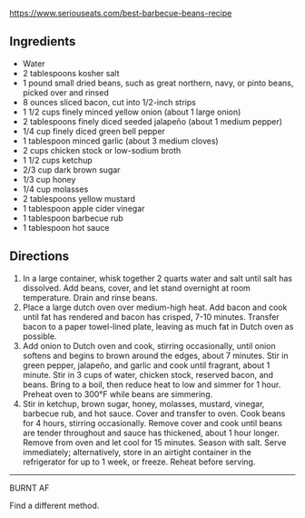 https://www.seriouseats.com/best-barbecue-beans-recipe

## Ingredients

* Water
* 2 tablespoons kosher salt
* 1 pound small dried beans, such as great northern, navy, or pinto beans, picked over and rinsed
* 8 ounces sliced bacon, cut into 1/2-inch strips
* 1 1/2 cups finely minced yellow onion (about 1 large onion)
* 2 tablespoons finely diced seeded jalapeño (about 1 medium pepper)
* 1/4 cup finely diced green bell pepper
* 1 tablespoon minced garlic (about 3 medium cloves)
* 2 cups chicken stock or low-sodium broth
* 1 1/2 cups ketchup
* 2/3 cup dark brown sugar
* 1/3 cup honey
* 1/4 cup molasses
* 2 tablespoons yellow mustard
* 1 tablespoon apple cider vinegar
* 1 tablespoon barbecue rub
* 1 tablespoon hot sauce

## Directions

1. In a large container, whisk together 2 quarts water and salt until salt has dissolved. Add beans, cover, and let stand overnight at room temperature. Drain and rinse beans.
2. Place a large dutch oven over medium-high heat. Add bacon and cook until fat has rendered and bacon has crisped, 7-10 minutes. Transfer bacon to a paper towel-lined plate, leaving as much fat in Dutch oven as possible.
3. Add onion to Dutch oven and cook, stirring occasionally, until onion softens and begins to brown around the edges, about 7 minutes. Stir in green pepper, jalapeño, and garlic and cook until fragrant, about 1 minute. Stir in 3 cups of water, chicken stock, reserved bacon, and beans. Bring to a boil, then reduce heat to low and simmer for 1 hour. Preheat oven to 300°F while beans are simmering.
4. Stir in ketchup, brown sugar, honey, molasses, mustard, vinegar, barbecue rub, and hot sauce. Cover and transfer to oven. Cook beans for 4 hours, stirring occasionally. Remove cover and cook until beans are tender throughout and sauce has thickened, about 1 hour longer. Remove from oven and let cool for 15 minutes. Season with salt. Serve immediately; alternatively, store in an airtight container in the refrigerator for up to 1 week, or freeze. Reheat before serving.

----
BURNT AF

Find a different method.